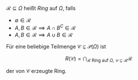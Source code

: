 $\mathcal{R} \subseteq \Omega$ heißt *Ring* auf $\Omega$, falls
- $\emptyset \in \mathcal{R}$
- $A, B \in \mathcal{R} \implies A \cap B^C \in \mathcal{R}$
- $A, B \in \mathcal{R} \implies A \cup B \in \mathcal{R}$

Für eine beliebige Teilmenge $\mathcal{C} \subseteq \mathcal{P}(\Omega)$ ist

$$
	R(\mathcal{C}) = \bigcap_{\mathcal{R} \text{ Ring auf } \Omega, \ \mathcal{C} \subseteq \mathcal{R}} \mathcal{R}
$$

der von $\mathcal{C}$ erzeugte Ring.